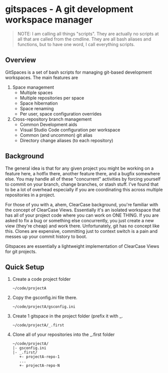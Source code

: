 # gitspaces - A git development workspace manager

> NOTE: I am calling all things "scripts". They are actually no scripts at all that are called from the cmdline. They are all bash aliases and functions, but to have one word, I call everything scripts.

## Overview

GitSpaces is a set of bash scripts for managing git-based development workspaces. The main features are

1. Space management
   * Multiple spaces
   * Multiple repositories per space
   * Space hibernation
   * Space renaming
   * Per user, space configuration overrides
2. Cross-repository branch management
   * Common Development aids
   * Visual Studio Code configuration per workspace
   * Common (and uncommon) git alias
   * Directory change aliases (to each repository)

## Background

The general idea is that for any given project you might be working on a feature here, a hotfix there, another feature there, 
and a bugfix somewhere else. You may handle all of these "concurrent" activities by forcing yourself to commit on your branch,
change branches, or stash stuff. I've found that to be a lot of overhead especially if you are coordinating this across multiple
repositories in a project.

For those of you with a, ahem, ClearCase background, you're familiar with the concept of ClearCase Views. Essentially it's an
isolated workspace that has all of your project code where you can work on ONE THING. If you are asked to fix a bug or
something else concurrently, you just create a new view (they're cheap) and work there. Unfortunately, git has no concept
like this. Clones are expensive, committing just to context switch is a pain and messes up your commit history to boot.

Gitspaces are essentially a lightweight implementation of ClearCase Views for git projects.

## Quick Setup

1. Create a code project folder

   `~/code/projectA`

2. Copy the gsconfig.ini file there.
   
   `~/code/projectA/gsconfig.ini`

3. Create 1 gitspace in the project folder (prefix it with _.

   `~/code/projectA/_.first`
   
4. Clone all of your repositories into the _.first folder

   ```
   ~/code/projectA/
   |- gsconfig.ini
   |- _.first/
      +- projectA-repo-1
      ...
      +- projectA-repo-N
   ```
